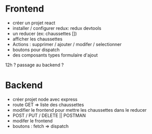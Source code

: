 # Frontend

- créer un projet react
- installer / configurer redux: redux devtools
- un reducer (ex: chaussettes [])
- afficher les chaussettes
- Actions : supprimer / ajouter / modifer / selectionner
- boutons pour dispatch
- des composants types formulaire d'ajout

12h ? passage au backend ?

# Backend

- créer projet node avec express
- route GET => liste des chaussettes
- modifier le frontend pour mettre les chaussettes dans le reducer
- POST / PUT / DELETE || POSTMAN
- modifer le frontend
- boutons : fetch => dispatch
